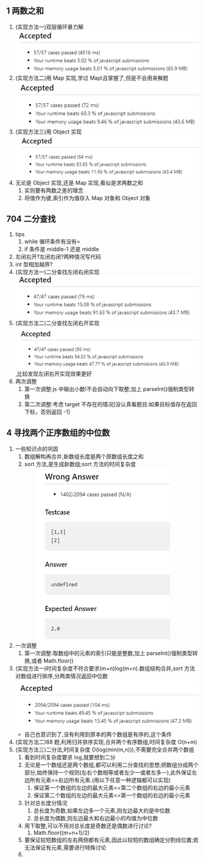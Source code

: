 ## 1 两数之和

1. (实现方法一)双层循环暴力解![双层循环暴力解性能比较](image-1.png)
2. (实现方法二)用 Map 实现,学过 Map\且掌握了,但是不会用来解题![Map实现性能比较](image-2.png)
3. (实现方法三)用 Object 实现![Object实现性能比较](image-3.png)
4. 无论是 Object 实现,还是 Map 实现,看似是求两数之和
   1. 实则要有两数之差的理念
   2. 将值作为键,索引作为值存入 Map 对象和 Object 对象

## 704 二分查找

1. tips
   1. while 循环条件有没有=
   2. if 条件是 middle-1 还是 middle
2. 左闭右开?左闭右闭?两种情况写代码
3. int 型相加越界?
4. (实现方法一)二分查找左闭右闭实现![二分查找左闭右闭实现性能比较](image.png)
5. (实现方法二)二分查找左闭右开实现![二分查找左闭右开实现性能比较](image-4.png),比较发现左闭右开实现效果更好
6. 两次调整
   1. 第一次调整:js 中输出小数!不会自动向下取整;加上 parseInt()强制类型转换
   2. 第二次调整:考虑 target 不存在的情况[没认真看题目:如果目标值存在返回下标，否则返回 -1]

## 4 寻找两个正序数组的中位数

1. 一些知识点的巩固
   1. 数组解构再合并,新数组长度是两个原数组长度之和
   2. sort 方法,是生成新数组;sort 方法的时间复杂度
2. 一次调整![第一次尝试出错](image-5.png)
   1. 第一次调整:取数组中的元素的索引只能是整数,加上 parseInt()强制类型转换,或者 Math.floor()
3. (实现方法一)时间复杂度不符合要求(m+n)log(m+n).数组结构合并,sort 方法对数组进行排序,分两类情况返回中位数![解构加排序方法实现性能比较](image-6.png)
   - 自己也意识到了,没有利用到原本的两个数组是有序的,这个条件
4. (实现方法二)88 题,利用归并排序实现,合并两个有序数组,时间复杂度 O(n+m)
5. (实现方法三)二分法,时间复杂度 O(log(min(m,n))),不需要完全合并两个数组
   1. 看到时间复杂度要求 log,就要想到二分
   2. 无论是一个数组还是两个数组,都可以利用二分查找的思想;把数组分成两个部分,始终保持一个规则(左右个数相等或者左少一或者左多一),此外保证左边所有元素<=右边所有元素.(用以下任意一种逻辑都可以实现)
      1. 保证第一个数组的左边的最大元素<=第二个数组的右边的最小元素
      2. 保证第二个数组的左边的最大元素<=第一个数组的右边的最小元素
   3. 针对总长度分情况
      1. 总长度为奇数,如果左边多一个元素,则左边最大的是中位数
      2. 总长度为偶数,则左边最大和右边最小的均值为中位数
   4. 用下取整,可以不用对总长度是奇数还是偶数进行讨论?
      1. Math.floor((m+n+1)/2)
   5. 要保证较短数组的左右两侧都有元素,因此以较短的数组确定分割线位置;若无法保证有元素,需要进行特殊讨论
   6.
